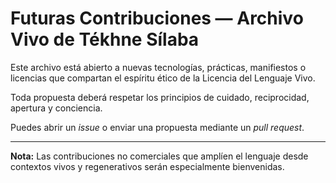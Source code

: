 # Futuras Contribuciones — Archivo Vivo de Tékhne Sílaba

Este archivo está abierto a nuevas tecnologías, prácticas, manifiestos o licencias que compartan el espíritu ético de la Licencia del Lenguaje Vivo.

Toda propuesta deberá respetar los principios de cuidado, reciprocidad, apertura y conciencia.

Puedes abrir un _issue_ o enviar una propuesta mediante un _pull request_.

---

**Nota:** Las contribuciones no comerciales que amplíen el lenguaje desde contextos vivos y regenerativos serán especialmente bienvenidas.
